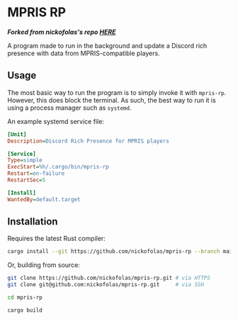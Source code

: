 # MPRIS RP

***Forked from nickofolas's repo [HERE](https://github.com/nickofolas/mpris-rp)***

A program made to run in the background and update a Discord rich presence with data from MPRIS-compatible players.

## Usage
The most basic way to run the program is to simply invoke it with `mpris-rp`. However, this does block the terminal. As such, the best way to run it is using a process manager such as `systemd`.

An example systemd service file:
```ini
[Unit]
Description=Discord Rich Presence for MPRIS players

[Service]
Type=simple
ExecStart=%h/.cargo/bin/mpris-rp
Restart=on-failure
RestartSec=5

[Install]
WantedBy=default.target
```

## Installation
Requires the latest Rust compiler:
```sh
cargo install --git https://github.com/nickofolas/mpris-rp --branch main mpris-rp
```

Or, building from source:
```sh
git clone https://github.com/nickofolas/mpris-rp.git # via HTTPS
git clone git@github.com:nickofolas/mpris-rp.git     # via SSH

cd mpris-rp

cargo build
```
